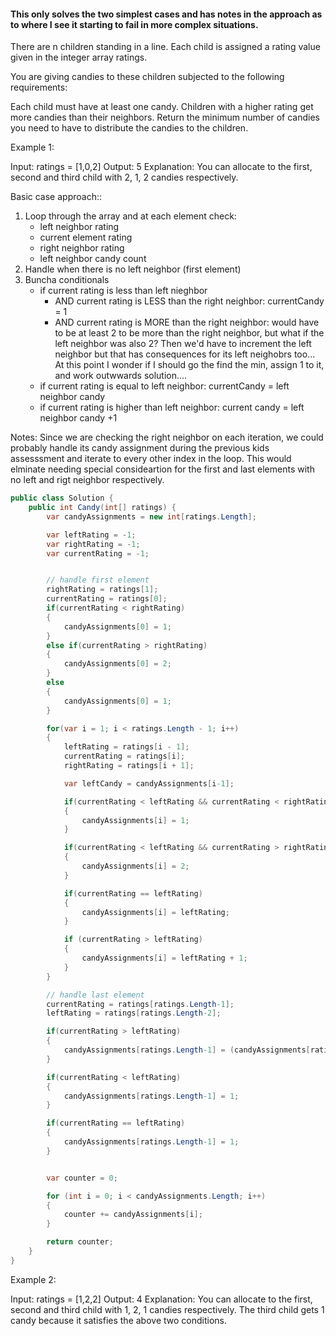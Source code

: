 #### This only solves the two simplest cases and has notes in the approach as to where I see it starting to fail in more complex situations.

There are n children standing in a line. Each child is assigned a rating value given in the integer array ratings.

You are giving candies to these children subjected to the following requirements:

Each child must have at least one candy.
Children with a higher rating get more candies than their neighbors.
Return the minimum number of candies you need to have to distribute the candies to the children.

 

Example 1:

Input: ratings = [1,0,2]
Output: 5
Explanation: You can allocate to the first, second and third child with 2, 1, 2 candies respectively.

Basic case approach::

1. Loop through the array and at each element check:
    - left neighbor rating
    - current element rating
    - right neighbor rating
    - left neighbor candy count
2. Handle when there is no left neighbor (first element)
3. Buncha conditionals
   - if current rating is less than left nieghbor 
     - AND current rating is LESS than the right neighbor: currentCandy = 1
     - AND current rating is MORE than the right neighbor: would have to be at least 2 to be more than the right neighbor, but what if the left neighbor was also 2? Then we'd have to increment the left neighbor but that has consequences for its left neighobrs too... At this point I wonder if I should go the find the min, assign 1 to it, and work outwwards solution....
   - if current rating is equal to left neighbor: currentCandy = left neighbor candy
   - if current rating is higher than left neighbor: current candy = left neighbor candy +1

Notes: Since we are checking the right neighbor on each iteration, we could probably handle its candy assignment during the previous kids assesssment and iterate to every other index in the loop. This would elminate needing special consideartion for the first and last elements with no left and rigt neighbor respectively.  

```cs
public class Solution {
    public int Candy(int[] ratings) {
        var candyAssignments = new int[ratings.Length];

        var leftRating = -1;
        var rightRating = -1;
        var currentRating = -1;


        // handle first element
        rightRating = ratings[1];
        currentRating = ratings[0];
        if(currentRating < rightRating)
        {
            candyAssignments[0] = 1;
        }
        else if(currentRating > rightRating)
        {
            candyAssignments[0] = 2;
        }
        else
        {
            candyAssignments[0] = 1;
        }

        for(var i = 1; i < ratings.Length - 1; i++)
        {
            leftRating = ratings[i - 1];
            currentRating = ratings[i];
            rightRating = ratings[i + 1];

            var leftCandy = candyAssignments[i-1];

            if(currentRating < leftRating && currentRating < rightRating)
            {
                candyAssignments[i] = 1;
            }

            if(currentRating < leftRating && currentRating > rightRating)
            {
                candyAssignments[i] = 2;
            }

            if(currentRating == leftRating)
            {
                candyAssignments[i] = leftRating;
            }

            if (currentRating > leftRating)
            {
                candyAssignments[i] = leftRating + 1;
            }
        }

        // handle last element
        currentRating = ratings[ratings.Length-1];
        leftRating = ratings[ratings.Length-2];

        if(currentRating > leftRating)
        {
            candyAssignments[ratings.Length-1] = (candyAssignments[ratings.Length-2] + 1);
        }

        if(currentRating < leftRating)
        {
            candyAssignments[ratings.Length-1] = 1;
        }

        if(currentRating == leftRating)
        {
            candyAssignments[ratings.Length-1] = 1;
        }


        var counter = 0;

        for (int i = 0; i < candyAssignments.Length; i++)
        {
            counter += candyAssignments[i];
        }

        return counter;        
    }
}

```







Example 2:

Input: ratings = [1,2,2]
Output: 4
Explanation: You can allocate to the first, second and third child with 1, 2, 1 candies respectively.
The third child gets 1 candy because it satisfies the above two conditions.
